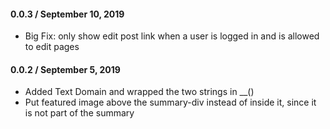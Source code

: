 #### 0.0.3 / September 10, 2019
* Big Fix: only show edit post link when a user is logged in and is allowed to edit pages

#### 0.0.2 / September 5, 2019
* Added Text Domain and wrapped the two strings in __()
* Put featured image above the summary-div instead of inside it, since it is not part of the summary